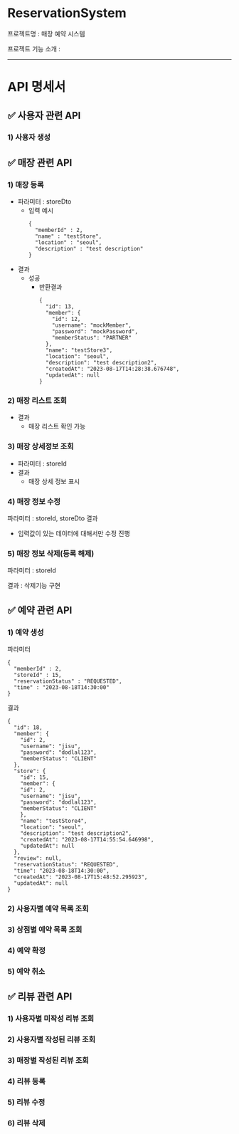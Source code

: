 # ReservationSystem
프로젝트명 : 매장 예약 시스템

프로젝트 기능 소개 : 

---

# API 명세서

## ✅ 사용자 관련 API
### 1) 사용자 생성

## ✅ 매장 관련 API
### 1) 매장 등록
- 파라미터 : storeDto
  - 입력 예시
    ~~~
    {
      "memberId" : 2,
      "name" : "testStore",
      "location" : "seoul",
      "description" : "test description"
    }
    ~~~
- 결과
  - 성공
    - 반환결과
      ~~~ 
      {
        "id": 13,
        "member": {
          "id": 12,
          "username": "mockMember",
          "password": "mockPassword",
          "memberStatus": "PARTNER"
        },
        "name": "testStore3",
        "location": "seoul",
        "description": "test description2",
        "createdAt": "2023-08-17T14:28:38.676748",
        "updatedAt": null
      }
      ~~~
### 2) 매장 리스트 조회
- 결과
  - 매장 리스트 확인 가능

### 3) 매장 상세정보 조회
- 파라미터 : storeId
- 결과
  - 매장 상세 정보 표시
### 4) 매장 정보 수정
파라미터 : storeId, storeDto
결과
- 입력값이 있는 데이터에 대해서만 수정 진행

### 5) 매장 정보 삭제(등록 해제)
파라미터 : storeId

결과 : 삭제기능 구현

## ✅ 예약 관련 API
### 1) 예약 생성
파라미터 
~~~
{
  "memberId" : 2,
  "storeId" : 15,
  "reservationStatus" : "REQUESTED",
  "time" : "2023-08-18T14:30:00"
}
~~~

결과
~~~
{
  "id": 18,
  "member": {
    "id": 2,
    "username": "jisu",
    "password": "dodlal123",
    "memberStatus": "CLIENT"
  },
  "store": {
    "id": 15,
    "member": {
    "id": 2,
    "username": "jisu",
    "password": "dodlal123",
    "memberStatus": "CLIENT"
    },
    "name": "testStore4",
    "location": "seoul",
    "description": "test description2",
    "createdAt": "2023-08-17T14:55:54.646998",
    "updatedAt": null
  },
  "review": null,
  "reservationStatus": "REQUESTED",
  "time": "2023-08-18T14:30:00",
  "createdAt": "2023-08-17T15:48:52.295923",
  "updatedAt": null
}
~~~
### 2) 사용자별 예약 목록 조회
### 3) 상점별 예약 목록 조회
### 4) 예약 확정
### 5) 예약 취소

## ✅ 리뷰 관련 API
### 1) 사용자별 미작성 리뷰 조회
### 2) 사용자별 작성된 리뷰 조회
### 3) 매장별 작성된 리뷰 조회
### 4) 리뷰 등록
### 5) 리뷰 수정
### 6) 리뷰 삭제
